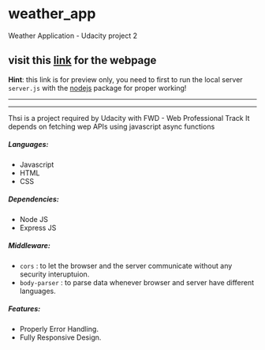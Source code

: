 # weather_app
Weather Application - Udacity project 2


visit this [link](https://atarek12.github.io/weather-journal-app/website) for the webpage
---
**Hint**: this link is for preview only, you need to first to run the local server `server.js` with the [nodejs](https://nodejs.org/en/download/) package for proper working!

___
***

Thsi is a project required by Udacity with FWD - Web Professional Track 
It depends on fetching wep APIs using javascript async functions

##### Languages:
- Javascript 
- HTML
- CSS 

##### Dependencies:
- Node JS
- Express JS

##### Middleware:
- `cors`  : to let the browser and the server communicate without any security interuptuion.
- `body-parser`  :  to parse data whenever browser and server have different languages. 

##### Features: 
- Properly Error Handling.
- Fully Responsive Design.
